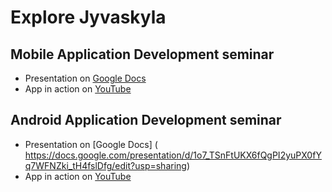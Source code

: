 # Explore Jyvaskyla

## Mobile Application Development seminar
	
  * Presentation on [Google Docs](https://docs.google.com/presentation/d/1dFYQxMo_qFluHhVjkhkB_5DZOgE1dJkg39WPBwsBhQ0/edit?usp=sharing)
  * App in action on [YouTube](https://www.youtube.com/watch?v=mwPkYpHQAjU)

## Android Application Development seminar

  * Presentation on [Google Docs] ( https://docs.google.com/presentation/d/1o7_TSnFtUKX6fQgPI2yuPX0fYq7WFNZki_tH4fslDfg/edit?usp=sharing)
  * App in action on [YouTube](https://youtu.be/t9sUJgV6dFY)